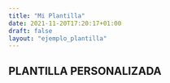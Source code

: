 ```yaml
---
title: "Mi Plantilla"
date: 2021-11-20T17:20:17+01:00
draft: false
layout: "ejemplo_plantilla"
---
```


## PLANTILLA PERSONALIZADA